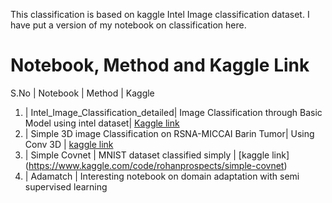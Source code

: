 This classification is based on kaggle Intel Image classification dataset. I have put a version of my notebook on classification here. 

# Notebook, Method and Kaggle Link 

S.No | Notebook | Method | Kaggle 
1. | Intel_Image_Classification_detailed|  Image Classification through Basic Model using intel dataset| [Kaggle link](https://www.kaggle.com/code/rohanprospects/intel-image-classification-detailed)
2. | Simple 3D image Classification on RSNA-MICCAI Barin Tumor| Using Conv 3D | [kaggle link](https://www.kaggle.com/code/rohanprospects/simple-3d-image-classification-model)
3. | Simple Covnet | MNIST dataset classified simply | [kaggle link] (https://www.kaggle.com/code/rohanprospects/simple-covnet)
4. | Adamatch | Interesting notebook on domain adaptation with semi supervised learning

